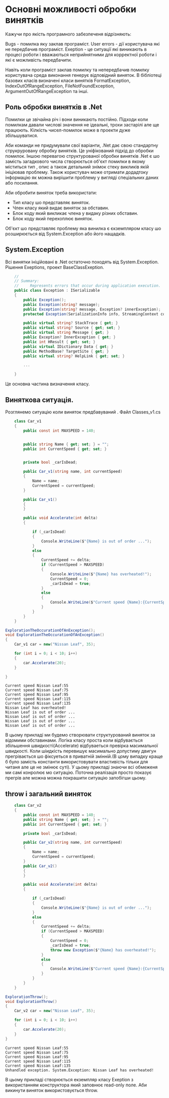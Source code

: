 # Основні можливості обробки винятків

Кажучи про якість програмного забезпеченя відрізняють:

Bugs - помилка яку заклав програміст.
User errors - дії користувача які не передбачив програміст.
Exeption - це ситуації які виникають в процесі роботи і вважаються неприйнятними для корректної роботи і які є можливість передбачити.

Навіть коли програміст заклав помилку та непередбачив помилку користувача среда виконання генерує відповідний виняток. В бібліотеці базових класів визначені класи винятків FormatException, IndexOutOfRangeException, FileNotFoundException, ArgumentOutOfRangeException та інші.

## Роль обробки винятків в .Net

Помилки це звічайна річ і вони виникають постійно. Підходи коли помилкам давали числові значення не ідеальні, трохи застарілі але ще працюють. Кілкість чисел-помилок може в проекти дуже збільшуватися.

Аби команди не придумували свої варіанти, .Net дає свою стандартну струкруровану обробку винятків. Це уніфікований підхід до обробки помилок. Iншою перевагою структурованої обробки винятків .Net є шо замість загадкового числа створюється об'єкт помилки в якому міститься тип , опис а також детальний знімок стеку викликів якій ініціював проблему. Також користувач може отримати додадтоку інформацію як можна вирішити проблему у вигляді спеціальних даних або посилання.

Аби обробити виняток треба використати:
- Тип класу шо представляє виняток.
- Член класу який видає виняток за обставин.
- Блок коду який викликає члена у видаку різних обставин.
- Блок коду який перехоплює виняток. 

Об'єкт шо представляє проблему яка винилка є єкземпляром класу шо розширюється від  System.Exception або його нащадків.

## System.Exception

Всі винятки ініційовані в .Net остаточно походять від System.Exception. Рішення Exeptions, проект BaseClassExeption.

```cs
    //
    // Summary:
    //     Represents errors that occur during application execution.
    public class Exception : ISerializable
    {
        public Exception();
        public Exception(string? message);
        public Exception(string? message, Exception? innerException);
        protected Exception(SerializationInfo info, StreamingContext context);

        public virtual string? StackTrace { get; }
        public virtual string? Source { get; set; }
        public virtual string Message { get; }
        public Exception? InnerException { get; }
        public int HResult { get; set; }
        public virtual IDictionary Data { get; }
        public MethodBase? TargetSite { get; }
        public virtual string? HelpLink { get; set; }

        ...

    }
```
Це основна частина визначення класу.

## Виняткова ситуація.

Розглянемо ситуацію коли виняток предбавуваний . Файл Classes_v1.cs
```cs
    class Car_v1
    {
        public const int MAXSPEED = 140;


        public string Name { get; set; } = "";
        public int CurrentSpeed { get; set; }


        private bool _carIsDead;

        public Car_v1(string name, int currentSpeed)
        {
            Name = name;
            CurrentSpeed = currentSpeed;
        }

        public Car_v1()
        {
        }

        public void Accelerate(int delta)
        {

            if (_carIsDead)
            {
                Console.WriteLine($"{Name} is out of order ..."); 
            }
            else
            {
                CurrentSpeed += delta;
                if (CurrentSpeed > MAXSPEED)
                {
                    Console.WriteLine($"{Name} has overheated!");
                    CurrentSpeed = 0;
                    _carIsDead = true;
                }
                else
                {
                    Console.WriteLine($"Current speed {Name}:{CurrentSpeed}");
                }
            }
        }
    }
```
```cs
ExplorationTheOccurationOfAnException();
void ExplorationTheOccurationOfAnException()
{
    Car_v1 car = new("Nissan Leaf", 35);

	for (int i = 0; i < 10; i++)
	{
		car.Accelerate(20);
	}

}
```
```
Current speed Nissan Leaf:55
Current speed Nissan Leaf:75
Current speed Nissan Leaf:95
Current speed Nissan Leaf:115
Current speed Nissan Leaf:135
Nissan Leaf has overheated!
Nissan Leaf is out of order ...
Nissan Leaf is out of order ...
Nissan Leaf is out of order ...
Nissan Leaf is out of order ...
```
В цьому прикладі ми будемо створювати структурований виняток за відомими обставинами. Логіка класу проста коли відбувається збільшення швидкості(Accelerate) відбуваеться превірка масимальної швидкості. Коли шіидкість перевишує масимально допустиму двигун прегрівається шо фіксуеться в приватній змінній.(В цому випадку краще б було замість константи використовувати властивість тільки для читаня але це не змінює суті). У цьому прикладі знаючи всі обмеженя ми самі конролює мо ситуацію. Поточна реалізація просто показує прегрів але можна можна покрашити ситуацію запобігши цьому.

## throw і загальний виняток

```cs
    class Car_v2
    {
        public const int MAXSPEED = 140;
        public string Name { get; set; } = "";
        public int CurrentSpeed { get; set; }

        private bool _carIsDead;

        public Car_v2(string name, int currentSpeed)
        {
            Name = name;
            CurrentSpeed = currentSpeed;
        }
        public Car_v2()
        {
        }

        public void Accelerate(int delta)
        {

            if (_carIsDead)
            {
                Console.WriteLine($"{Name} is out of order ...");
            }
            else
            {
                CurrentSpeed += delta;
                if (CurrentSpeed > MAXSPEED)
                {
                    CurrentSpeed = 0;
                    _carIsDead = true;
                    throw new Exception($"{Name} has overheated!");
                }
                else
                {
                    Console.WriteLine($"Current speed {Name}:{CurrentSpeed}");
                }
            }
        }
    }
```
```cs
ExplorationThrow();
void ExplorationThrow()
{
    Car_v2 car = new("Nissan Leaf", 35);

    for (int i = 0; i < 10; i++)
    {
        car.Accelerate(20);
    }
}
```
```
Current speed Nissan Leaf:55
Current speed Nissan Leaf:75
Current speed Nissan Leaf:95
Current speed Nissan Leaf:115
Current speed Nissan Leaf:135
Unhandled exception. System.Exception: Nissan Leaf has overheated!
```
В цьому прикладі створюється екземпляр класу Exeption з використанням конструктора який заповнює read-only поле. Аби викинути виняток використовується throw.  






